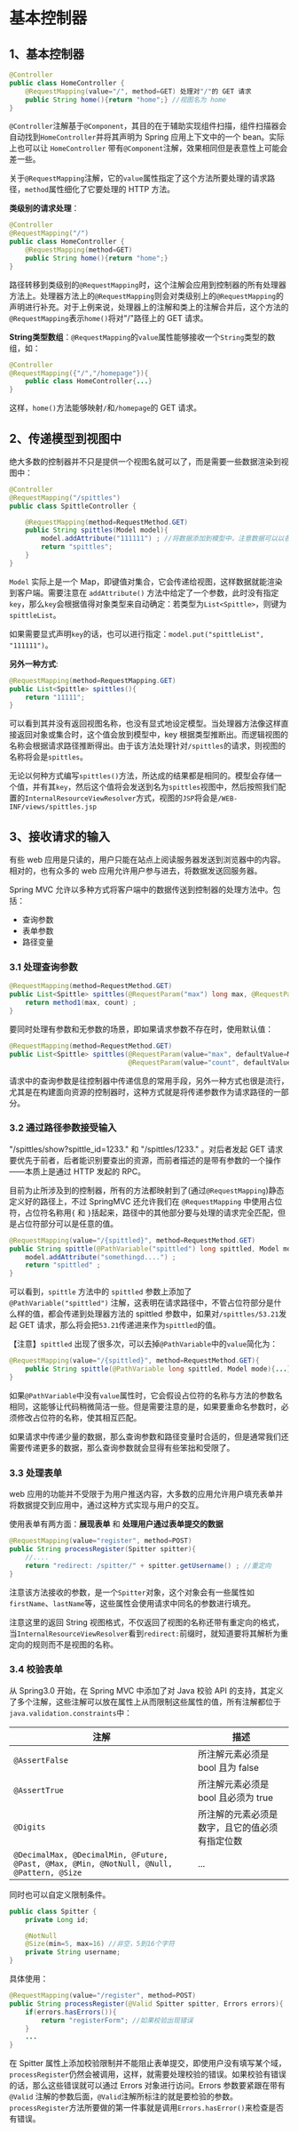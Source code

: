 # 基本控制器

## 1、基本控制器

```java
@Controller
public class HomeController {
    @RequestMapping(value="/", method=GET) 处理对"/"的 GET 请求
    public String home(){return "home";} //视图名为 home
}
```

`@Controller`注解基于`@Component`，其目的在于辅助实现组件扫描，组件扫描器会自动找到`HomeController`并将其声明为 Spring 应用上下文中的一个 bean。实际上也可以让 `HomeController` 带有`@Component`注解，效果相同但是表意性上可能会差一些。

关于`@RequestMapping`注解，它的`value`属性指定了这个方法所要处理的请求路径，`method`属性细化了它要处理的 HTTP 方法。

**类级别的请求处理**：

```java
@Controller
@RequestMapping("/")
public class HomeController {
    @RequestMapping(method=GET)
    public String home(){return "home";}
}
```

路径转移到类级别的`@RequestMapping`时，这个注解会应用到控制器的所有处理器方法上。处理器方法上的`@RequestMapping`则会对类级别上的`@RequestMapping`的声明进行补充。对于上例来说，处理器上的注解和类上的注解合并后，这个方法的`@RequestMapping`表示`home()`将对"/"路径上的 GET 请求。

**String类型数组**：`@RequestMapping`的`value`属性能够接收一个`String`类型的数组，如：

```java
@Controller
@RequestMapping({"/","/homepage"}){
    public class HomeController{...}
}
```

这样，`home()`方法能够映射`/`和`/homepage`的 GET 请求。

## 2、传递模型到视图中


绝大多数的控制器并不只是提供一个视图名就可以了，而是需要一些数据渲染到视图中：

```java
@Controller
@RequestMapping("/spittles")
public class SpittleController {

    @RequestMapping(method=RequestMethod.GET)
    public String spittles(Model model){
        model.addAttribute("111111") ; //将数据添加到模型中，注意数据可以以各种方式获得，通常会涉及到数据库查询等操作
        return "spittles";
    }
}
```

`Model` 实际上是一个 Map，即键值对集合，它会传递给视图，这样数据就能渲染到客户端。需要注意在 `addAttribute()` 方法中给定了一个参数，此时没有指定`key`，那么`key`会根据值得对象类型来自动确定：若类型为`List<Spittle>`，则键为`spittleList`。

如果需要显式声明`key`的话，也可以进行指定：`model.put("spittleList", "111111")`。

**另外一种方式**:

```java
@RequestMapping(method=RequestMapping.GET)
public List<Spittle> spittles(){
    return "11111";
}
```

可以看到其并没有返回视图名称，也没有显式地设定模型。当处理器方法像这样直接返回对象或集合时，这个值会放到模型中，key 根据类型推断出。而逻辑视图的名称会根据请求路径推断得出。由于该方法处理针对`/spittles`的请求，则视图的名称将会是`spittles`。

无论以何种方式编写`spittles()`方法，所达成的结果都是相同的。模型会存储一个值，并有其`key`，然后这个值将会发送到名为`spittles`视图中，然后按照我们配置的`InternalResourceViewResolver`方式，视图的`JSP`将会是`/WEB-INF/views/spittles.jsp`


## 3、接收请求的输入

有些 web 应用是只读的，用户只能在站点上阅读服务器发送到浏览器中的内容。相对的，也有众多的 web 应用允许用户参与进去，将数据发送回服务器。

Spring MVC 允许以多种方式将客户端中的数据传送到控制器的处理方法中。包括：

- 查询参数
- 表单参数
- 路径变量

### 3.1 处理查询参数

```java
@RequestMapping(method=RequestMethod.GET)
public List<Spittle> spittles(@RequestParam("max") long max, @RequestParam("count") int count){
    return method1(max, count) ;
}
```

要同时处理有参数和无参数的场景，即如果请求参数不存在时，使用默认值：

```java
@RequestMapping(method=RequestMethod.GET)
public List<Spittle> spittles(@RequestParam(value="max", defaultValue=MAX_LONG_AS_STRING) long max,
                              @RequestParam(value="count", defaultValue="20") int count){}
```

请求中的查询参数是往控制器中传递信息的常用手段，另外一种方式也很是流行，尤其是在构建面向资源的控制器时，这种方式就是将传递参数作为请求路径的一部分。

### 3.2 通过路径参数接受输入

"/spittles/show?spittle_id=1233." 和 "/spittles/1233." 。对后者发起 GET 请求要优先于前者，后者能识别要查出的资源，而前者描述的是带有参数的一个操作——本质上是通过 HTTP 发起的 RPC。

目前为止所涉及到的控制器，所有的方法都映射到了(通过`@RequestMapping`)静态定义好的路径上，不过 SpringMVC 还允许我们在 `@RequestMapping` 中使用占位符，占位符名称用`{` 和 `}`括起来，路径中的其他部分要与处理的请求完全匹配，但是占位符部分可以是任意的值。

```java
@RequestMapping(value="/{spittled}", method=RequestMethod.GET)
public String spittle(@PathVariable("spittled") long spittled, Model model){
    model.addAttribute("somethingd....") ;
    return "spittled" ;
}
```

可以看到，`spittle` 方法中的 `spittled` 参数上添加了 `@PathVariable("spittled")` 注解，这表明在请求路径中，不管占位符部分是什么样的值，都会传递到处理器方法的 spittled 参数中，如果对`/spittles/53.21`发起 GET 请求，那么将会把`53.21`传递进来作为`spittled`的值。

【注意】`spittled` 出现了很多次，可以去掉`@PathVariable`中的`value`简化为：

```java
@RequestMapping(value="/{spittled}", method=RequestMethod.GET){
    public String spittle(@PathVariable long spittled, Model mode){...}
}
```

如果`@PathVariable`中没有`value`属性时，它会假设占位符的名称与方法的参数名相同，这能够让代码稍微简洁一些。但是需要注意的是，如果要重命名参数时，必须修改占位符的名称，使其相互匹配。

如果请求中传递少量的数据，那么查询参数和路径变量时合适的，但是通常我们还需要传递更多的数据，那么查询参数就会显得有些笨拙和受限了。

### 3.3 处理表单

web 应用的功能并不受限于为用户推送内容，大多数的应用允许用户填充表单并将数据提交到应用中，通过这种方式实现与用户的交互。

使用表单有两方面：**展现表单** 和 **处理用户通过表单提交的数据**

```java
@RequestMapping(value="register", method=POST)
public String processRegister(Spitter spitter){
    //....
    return "redirect: /spitter/" + spitter.getUsername() ; //重定向
}
```

注意该方法接收的参数，是一个`Spitter`对象，这个对象会有一些属性如`firstName`、`lastName`等，这些属性会使用请求中同名的参数进行填充。

注意这里的返回 String 视图格式，不仅返回了视图的名称还带有重定向的格式，当`InternalResourceViewResolver`看到`redirect:`前缀时，就知道要将其解析为重定向的规则而不是视图的名称。

### 3.4 校验表单

从 Spring3.0 开始，在 Spring MVC 中添加了对 Java 校验 API 的支持，其定义了多个注解，这些注解可以放在属性上从而限制这些属性的值，所有注解都位于`java.validation.constraints`中：

注解 | 描述
----- | -----
`@AssertFalse` | 所注解元素必须是 bool 且为 false
`@AssertTrue` | 所注解元素必须是 bool 且必须为 true
`@Digits` | 所注解的元素必须是数字，且它的值必须有指定位数
`@DecimalMax, @DecimalMin, @Future, @Past, @Max, @Min, @NotNull, @Null, @Pattern, @Size` | ...

同时也可以自定义限制条件。

```java
public class Spitter {
    private Long id;

    @NotNull
    @Size(min=5, max=16) //非空，5到16个字符
    private String username;
}
```

具体使用：

```java
@RequestMapping(value="/register", method=POST)
public String processRegister(@Valid Spitter spitter, Errors errors){
    if(errors.hasErrors()){
        return "registerForm"; //如果校验出现错误
    }
    ...
}
```

在 Spitter 属性上添加校验限制并不能阻止表单提交，即使用户没有填写某个域，`processRegister`仍然会被调用，这样，就需要处理校验的错误。如果校验有错误的话，那么这些错误就可以通过 Errors 对象进行访问。Errors 参数要紧跟在带有 `@Valid` 注解的参数后面，`@Valid`注解所标注的就是要检验的参数。`processRegister`方法所要做的第一件事就是调用`Errors.hasError()`来检查是否有错误。
